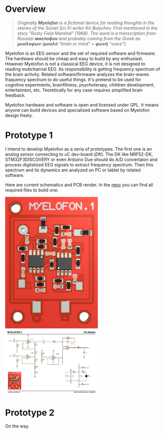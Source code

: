 
# Overview
>_Originally **Myelofon** is a fictional device for reading thoughts in the stories of the Soviet Sci-Fi writer Kir Bulychev. First mentioned in the story "Rusty Field Marshal" (1968). The word is a transcription from Russian **миелофон** and probably coming from the Greek as **μυαλοφων** (**μυαλό** "brain or mind" + **φωνή** "voice")_. 

Myelofon is an EEG sensor and the set of required software and firmware. The hardware should be cheap and easy to build by any enthusiast. However Myelofon is not a classical EEG device, it is not designed to reading mutichannal EEG. Its responsibility is getting frequency spectrum of the brain activity. Related software/firmware analyzes the brain-waves fraquency spectrum to do useful things. It's pretend to be used for cognitive experiments, brainfitness, psychoterapy, children development, entertaiment, etc. Teoretically for any case requires simplified brain feedback.

Myelofon hardware and software is open and licensed under GPL. It means anyone can build devices and specialized software based on Myelofon design freely.

# Prototype 1
I intend to develop Myelofon as a seria of prototypes. The first one is an analog sensor connecting to uC dev-board (_DK_). The DK like NRF52-DK, STM32F3DISCOVERY or even Arduino Due should do A/D convertaion and process digitalized EEG signals to extract frequency spectrum. Then this spectrum and its dynamics are analyzed on PC or tablet by related software.

Here are current schematics and PCB render. In the [repo](https://github.com/sudachen/Myelofon/proto1) you can find all required files to build one.

<a href="https://github.com/sudachen/Myelofon/raw/master/proto1/pcb/myelofon_p1.png"><img width="300px" src="https://github.com/sudachen/Myelofon/raw/master/proto1/pcb/myelofon_p1.png"/></a>
<a href="https://github.com/sudachen/Myelofon/raw/master/proto1/pcb/myelofon_p1_schem.png"><img width="300px" src="https://github.com/sudachen/Myelofon/raw/master/proto1/pcb/myelofon_p1_schem.png"/></a>

# Prototype 2
On the way.
